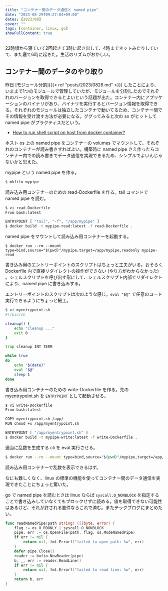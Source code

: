 ```yaml
---
title: "コンテナー間のデータ通信と named pipe"
date: "2023-08-29T09:27:04+09:00"
dates: [2023/08]
cover: ""
tags: [container, linux, go]
showFullContent: true
---
```


22時頃から寝ていて2回起きて3時に起き出して、4時までネットみたりしていて、また寝て6時に起きた。生活のリズムがおかしい。

## コンテナー間のデータのやり取り

昨日 [モジュール分割]({{< ref "posts/2023/0828.md" >}}) したことにより、いままで1つのモジュールで管理していたが、モジュールを分割したのでそれぞれのバージョンを取得できるとよいという話題が出た。コンテナー内にアプリケーションのバイナリがあり、バイナリを実行するとバージョン情報を取得できる。それぞれのモジュールは独立したコンテナで動いてるため、コンテナー間でその情報を受け渡す方法が必要になる。ググってみると次の so がヒットして named pipe がプラクティスだという。

* [How to run shell script on host from docker container?](https://stackoverflow.com/questions/32163955/how-to-run-shell-script-on-host-from-docker-container)

ホスト os 上の named pipe をコンテナーの volumes でマウントして、それぞれのコンテナーが読み書きすればよい。構築時に named pipe さえ作ったらコンテナー内での読み書きでデータ通信を実現できるため、シンプルでよいんじゃないかと思えた。

mypipe という named pipe を作る。

```bash
$ mkfifo mypipe
```

読み込み用コンテナーのための read-Dockerfile を作る。tail コマンドで named pipe を読む。

```bash
$ vi read-Dockerfile
From bash:latest

ENTRYPOINT [ "tail", "-f", "/app/mypipe" ]
$ docker build -t mypipe-read:latest -f read-Dockerfile .
```

named pipe をマウントして読み込み用コンテナーを起動する。

```
$ docker run --rm --mount type=bind,source="$(pwd)"/mypipe,target=/app/mypipe,readonly mypipe-read
```

書き込み用のエントリーポイントのスクリプトはちょっと工夫がいる。おそらく Dockerfile 内で直接リダイレクトの操作ができない (やり方がわからなかった) 。シェルスクリプトを呼び出す形にして、シェルスクリプト内部でリダイレクトにより、named pipe に書き込みする。

エントリーポイントのスクリプトは次のような感じ。`eval "$@"` で任意のコード実行できるようにちょっと細工。

```bash
$ vi myentrypoint.sh
#!/bin/sh

cleanup() {
    echo "cleanup ..."
    exit 0
}

trap cleanup INT TERM

while true
do
    echo "$(date)"
    eval "$@"
    sleep 1
done
```

書き込み用コンテナーのための write-Dockerfile を作る。先の myentrypoint.sh を `ENTRYPOINT` として起動させる。

```bash
$ vi write-Dockerfile
From bash:latest

COPY myentrypoint.sh /app/
RUN chmod +x /app/myentrypoint.sh

ENTRYPOINT [ "/app/myentrypoint.sh" ]
$ docker build -t mypipe-write:latest -f write-Dockerfile .
```

適当に乱数を生成する cli を eval 実行させる。

```bash
$ docker run --rm --mount type=bind,source="$(pwd)"/mypipe,target=/app/mypipe mypipe-write "tr -dc 0-9 < /dev/urandom | fold -w 8 | head -1  > /app/mypipe"
```

読み込み用コンテナーで乱数を表示できるはず。

なにも難しくなく、linux の標準の機能を使ってコンテナー間のデータ通信を実現できたことにちょっと驚いた。

go で named pipe を読むときは linux ならば `syscall.O_NONBLOCK` を指定することで書き込みしていなくてもブロックせずに読める。値を取得できない可能性はあるけど、それが許される要件ならこれで済む。またテックブログにまとめたい。

```go
func readNamedPipe(path string) ([]byte, error) {
	flag := os.O_RDONLY | syscall.O_NONBLOCK
	pipe, err := os.OpenFile(path, flag, os.ModeNamedPipe)
	if err != nil {
		return nil, fmt.Errorf("failed to open path: %w", err)
	}
	defer pipe.Close()
	reader := bufio.NewReader(pipe)
	b, _, err := reader.ReadLine()
	if err != nil {
		return nil, fmt.Errorf("failed to read line: %w", err)
	}
	return b, err
}
```
